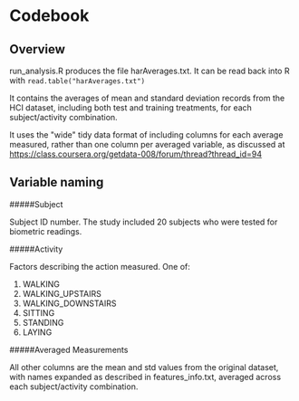# Codebook

## Overview

run_analysis.R produces the file harAverages.txt.
It can be read back into R with `read.table("harAverages.txt")`

It contains the averages of mean and standard deviation records from the HCI dataset, including both test and training treatments, for each subject/activity combination.

It uses the "wide" tidy data format of including columns for each average measured, rather than one column per averaged variable, as discussed at https://class.coursera.org/getdata-008/forum/thread?thread_id=94

## Variable naming

#####Subject

Subject ID number. The study included 20 subjects who were tested for biometric readings.

#####Activity

Factors describing the action measured.
One of:
1. WALKING
2. WALKING_UPSTAIRS
3. WALKING_DOWNSTAIRS
4. SITTING
5. STANDING
6. LAYING

#####Averaged Measurements

All other columns are the mean and std values from the original dataset, with names expanded as described in features_info.txt, averaged across each subject/activity combination.